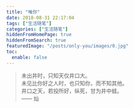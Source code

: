 ```yaml
---
title: "唯你"
date: 2018-08-31 22:17:04
tags: ["生活随笔"]
categories: ["生活随笔"]
hiddenFromHomePage: true
hiddenFromSearch: true
featuredImage: "/posts/only-you/images/0.jpg"
toc:
  enable: false
---
```


> 未出井时，只知天仅井口大。  
> 未见比你好之人时，也只知你，而不知其他。  
> 井口之天，若投所好，纵死，甘为井中蛙。   
> —— 灿
